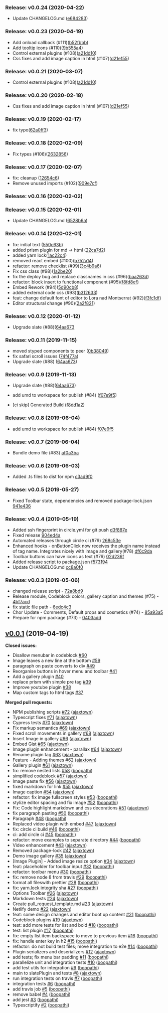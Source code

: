 ### Release: v0.0.24 (2020-04-22)

  - Update CHANGELOG.md
 (<a href="https://github.com/letterpad/editor/commit/e6842839f3b32a0045aea7a8b4ec4523d9b48e8f">e684283</a>) 

### Release: v0.0.23 (2020-04-19)

- Add onload callback (#111)(<a href="https://github.com/letterpad/editor/commit/b52fbbb334ec99d8b95945726b250227e6e76bb2">b52fbbb</a>)
- Add tooltip icons (#110)(<a href="https://github.com/letterpad/editor/commit/9b555a45b1ea09937ef3e208c013acebaf2d3359">9b555a4</a>)
- Control external plugins (#108)(<a href="https://github.com/letterpad/editor/commit/a21dd10bfb00cb2374bb9bec24ea1092817e9023">a21dd10</a>)
- Css fixes and add image caption in html (#107)(<a href="https://github.com/letterpad/editor/commit/d21ef5555c5bc5e00f4873b176239926e3d8f5a3">d21ef55</a>)

### Release: v0.0.21 (2020-03-07)

- Control external plugins (#108)(<a href="https://github.com/letterpad/editor/commit/a21dd10bfb00cb2374bb9bec24ea1092817e9023">a21dd10</a>)

### Release: v0.0.20 (2020-02-18)

- Css fixes and add image caption in html (#107)(<a href="https://github.com/letterpad/editor/commit/d21ef5555c5bc5e00f4873b176239926e3d8f5a3">d21ef55</a>)

### Release: v0.0.19 (2020-02-17)

- fix typo(<a href="https://github.com/letterpad/editor/commit/62a0ff397bf0bb25cc2733a85ce927c51c8a96a0">62a0ff3</a>)

### Release: v0.0.18 (2020-02-09)

- Fix types (#106)(<a href="https://github.com/letterpad/editor/commit/2632856b487cca78c850aacaac033d08697996cf">2632856</a>)

### Release: v0.0.17 (2020-02-07)

- fix: cleanup
  (<a href="https://github.com/letterpad/editor/commit/12654c682b8f1eb35f95f836ad15ebdbb9206e97">12654c6</a>)
- Remove unused imports (#102)(<a href="https://github.com/letterpad/editor/commit/909e7cf76afdc3201e4797692bcc4d9241b39443">909e7cf</a>)

### Release: v0.0.16 (2020-02-02)

### Release: v0.0.15 (2020-02-01)

- Update CHANGELOG.md
  (<a href="https://github.com/letterpad/editor/commit/6528b6acaae1e3493bbeafc9413c48de41c08f74">6528b6a</a>)

### Release: v0.0.14 (2020-02-01)

- fix: initial text
  (<a href="https://github.com/letterpad/editor/commit/550c63b84b4bd93d7c93f51ab7c9c2e911fb89e2">550c63b</a>)
- added prism plugin for md -> html
  (<a href="https://github.com/letterpad/editor/commit/22ca7d2baed5ea43ef05998b2ba66dfb5a955d96">22ca7d2</a>)
- added yarn lock(<a href="https://github.com/letterpad/editor/commit/1ac22c4244b89745f860546a99608b3a53b0eb91">1ac22c4</a>)
- removed react embed (#100)(<a href="https://github.com/letterpad/editor/commit/b752a14fda66d1725f9cbf70e5c0fcc8b5395dd0">b752a14</a>)
- refactor: remove checklist (#99)(<a href="https://github.com/letterpad/editor/commit/3c4b9a6dc2f1b8a40347dc9201914d2d226720de">3c4b9a6</a>)
- Fix css class (#98)(<a href="https://github.com/letterpad/editor/commit/1a2be20bd62d9c4ea1b93c98d350cff898d5bbad">1a2be20</a>)
- fix the deploy bug and replace classnames in css (#96)(<a href="https://github.com/letterpad/editor/commit/baa263d78046d11c52cc996dd40da7125bd1cd16">baa263d</a>)
- refactor: block insert to functional component (#95)(<a href="https://github.com/letterpad/editor/commit/f8fd8efc1241a7f2e17c2c4824e527300f745c28">f8fd8ef</a>)
- Embed Rework (#94)(<a href="https://github.com/letterpad/editor/commit/5d90cb8f68d0af1e34994ccbb3bb789c4e8dd16b">5d90cb8</a>)
- added external code css (#93)(<a href="https://github.com/letterpad/editor/commit/b312633a1289c1017c782e7adf7f41829fe5c8c2">b312633</a>)
- feat: change default font of editor to Lora nad Montserrat (#92)(<a href="https://github.com/letterpad/editor/commit/f3fc1df8895d28e5fed615dde513aac4099166c9">f3fc1df</a>)
- Editor structural change (#90)(<a href="https://github.com/letterpad/editor/commit/2a2f821966fd6aabba51755cbd7945b5bfc2ecfd">2a2f821</a>)

### Release: v0.0.12 (2020-01-12)

- Upgrade slate (#88)(<a href="https://github.com/letterpad/editor/commit/64aa6730be39808ab2897b6725ce95fcd23ded86">64aa673</a>

### Release: v0.0.11 (2019-11-15)

- moved styped components to peer
  (<a href="https://github.com/letterpad/editor/commit/0b38049b9ac1d0b511ece5b509ffae3966255d0f">0b38049</a>)
- fix safari scroll issues
  (<a href="https://github.com/letterpad/editor/commit/74f477a6db7d852d0da3ac7f140faa4f34321080">74f477a</a>)
- Upgrade slate (#88) (<a href="https://github.com/letterpad/editor/commit/64aa6730be39808ab2897b6725ce95fcd23ded86">64aa673</a>)

### Release: v0.0.9 (2019-11-13)

- Upgrade slate (#88)(<a href="https://github.com/letterpad/editor/commit/64aa6730be39808ab2897b6725ce95fcd23ded86">64aa673</a>)

* add umd to workspace for publish (#84) (<a href="https://github.com/letterpad/editor/commit/f07e9f57809377f0a1ea68515b5d3081d0d316f9">f07e9f5</a>)

* [ci skip] Generated Build
  (<a href="https://github.com/letterpad/editor/commit/f8dd1a2c0102cc39eaf0c479bf250648dcbb69c3">f8dd1a2</a>)

### Release: v0.0.8 (2019-06-04)

- add umd to workspace for publish (#84) [f07e9f5](https://github.com/letterpad/editor/commit/f07e9f57809377f0a1ea68515b5d3081d0d316f9)

### Release: v0.0.7 (2019-06-04)

- Bundle demo file (#83) [af0a3ba](https://github.com/letterpad/editor/commit/af0a3baf6729f0a8a203515c762e97903308ee3c)

### Release: v0.0.6 (2019-06-03)

- Added .ts files to dist for npm [c3ad9f0](https://github.com/letterpad/editor/commit/c3ad9f0ea69340aa376b64b790f5fa1a89e09439)

### Release: v0.0.5 (2019-05-27)

- Fixed Toolbar state, dependencies and removed package-lock.json [941e436](https://github.com/letterpad/editor/commit/941e436a5f4fb4340f53bec5fd1cf2293af5d785)

### Release: v0.0.4 (2019-05-19)

- Added ssh fingerprint in circle.yml for git push [d3f887e](https://github.com/letterpad/editor/commit/d3f887e87dcc95d96776ac2c62fc859c1cc13d73")
- Fixed release [904ed4a](https://github.com/letterpad/editor/commit/904ed4a58af21b35ddb7a12e55c98766fc2fc359")
- Automated releases through circle ci (#79) [268c53e](https://github.com/letterpad/editor/commit/268c53e407c59d4b30cf8d9218e2771bd30a5969")
- Enhanced hooks - onButtonClick now receives the plugin name instead of tag name. Integrates nicely with image and gallery(#78) [df6c9da](https://github.com/letterpad/editor/commit/df6c9dad306ce1ab2b8f7bbc2313910650d55275")
- Toolbar buttons can have icons as text (#76) [02d236f](https://github.com/letterpad/editor/commit/02d236f197362fb6ec5a42ffaed761cae05126f1")
- Added release script to package.json [f573194](https://github.com/letterpad/editor/commit/f57319462f1865b979d5246b770e5aff5694d9db")
- Update CHANGELOG.md [cc8a0f0](https://github.com/letterpad/editor/commit/cc8a0f062ae45c39badd26bcee480f3f92a4fb7f")

### Release: v0.0.3 (2019-05-06)

- changed release script - <a href="https://github.com/letterpad/editor/commit/72a8bd96e3f2a3f61f2be8788717885ed61488a0">72a8bd9</a>
- Release module, Codeblock colors, gallery caption and themes (#75) - <a href="https://github.com/letterpad/editor/commit/4bf7acd0e9b6891a6bb4206f48ce50b2a1039cec">4bf7acd</a>
- fix static file path - <a href="https://github.com/letterpad/editor/commit/6edc4c303ffa0150658869dbee9e3d868fff0b6b">6edc4c3</a>
- Chor Update - Comments, Default props and cosmetics (#74) - <a href="https://github.com/letterpad/editor/commit/85a93a55980244261821526760d59c4e12ef1b0b">85a93a5</a>
- Prepare for npm package (#73) - <a href="https://github.com/letterpad/editor/commit/0403add8c54d71968da71a5c2ddb40c9310475f8">0403add</a>

## [v0.0.1](https://github.com/letterpad/editor/tree/v0.0.1) (2019-04-19)

**Closed issues:**

- Disallow menubar in codeblock [\#60](https://github.com/letterpad/editor/issues/60)
- Image leaves a new line at the bottom [\#59](https://github.com/letterpad/editor/issues/59)
- paragraph on paste converts to div [\#49](https://github.com/letterpad/editor/issues/49)
- Reorganise buttons in hover menu and toolbar [\#41](https://github.com/letterpad/editor/issues/41)
- Add a gallery plugin [\#40](https://github.com/letterpad/editor/issues/40)
- replace prism with simple pre tag [\#39](https://github.com/letterpad/editor/issues/39)
- Improve youtube plugin [\#38](https://github.com/letterpad/editor/issues/38)
- Map custom tags to html tags [\#37](https://github.com/letterpad/editor/issues/37)

**Merged pull requests:**

- NPM publishing scripts [\#72](https://github.com/letterpad/editor/pull/72) ([ajaxtown](https://github.com/ajaxtown))
- Typescript fixes [\#71](https://github.com/letterpad/editor/pull/71) ([ajaxtown](https://github.com/ajaxtown))
- Cypress tests [\#70](https://github.com/letterpad/editor/pull/70) ([ajaxtown](https://github.com/ajaxtown))
- Fix markup semantics [\#69](https://github.com/letterpad/editor/pull/69) ([ajaxtown](https://github.com/ajaxtown))
- Fixed scroll movements in gallery [\#68](https://github.com/letterpad/editor/pull/68) ([ajaxtown](https://github.com/ajaxtown))
- Insert Image in gallery [\#66](https://github.com/letterpad/editor/pull/66) ([ajaxtown](https://github.com/ajaxtown))
- Embed Gist [\#65](https://github.com/letterpad/editor/pull/65) ([ajaxtown](https://github.com/ajaxtown))
- Image plugin enhancement - parallax [\#64](https://github.com/letterpad/editor/pull/64) ([ajaxtown](https://github.com/ajaxtown))
- Rename plugin tag [\#63](https://github.com/letterpad/editor/pull/63) ([ajaxtown](https://github.com/ajaxtown))
- Feature - Adding themes [\#62](https://github.com/letterpad/editor/pull/62) ([ajaxtown](https://github.com/ajaxtown))
- Gallery plugin [\#61](https://github.com/letterpad/editor/pull/61) ([ajaxtown](https://github.com/ajaxtown))
- fix: remove nested lists [\#58](https://github.com/letterpad/editor/pull/58) ([boopathi](https://github.com/boopathi))
- simplified codeblock [\#57](https://github.com/letterpad/editor/pull/57) ([ajaxtown](https://github.com/ajaxtown))
- Image paste fix [\#56](https://github.com/letterpad/editor/pull/56) ([ajaxtown](https://github.com/ajaxtown))
- fixed markdown for link [\#55](https://github.com/letterpad/editor/pull/55) ([ajaxtown](https://github.com/ajaxtown))
- Image caption [\#54](https://github.com/letterpad/editor/pull/54) ([ajaxtown](https://github.com/ajaxtown))
- refactor: fix image fullscreen styles [\#53](https://github.com/letterpad/editor/pull/53) ([boopathi](https://github.com/boopathi))
- stylize editor spacing and fix image [\#52](https://github.com/letterpad/editor/pull/52) ([boopathi](https://github.com/boopathi))
- Fix: Code highlight markdown and css decorations [\#51](https://github.com/letterpad/editor/pull/51) ([ajaxtown](https://github.com/ajaxtown))
- fix paragraph pasting [\#50](https://github.com/letterpad/editor/pull/50) ([boopathi](https://github.com/boopathi))
- Paragraph [\#48](https://github.com/letterpad/editor/pull/48) ([boopathi](https://github.com/boopathi))
- Replaced video plugin with embed [\#47](https://github.com/letterpad/editor/pull/47) ([ajaxtown](https://github.com/ajaxtown))
- fix: circle ci build [\#46](https://github.com/letterpad/editor/pull/46) ([boopathi](https://github.com/boopathi))
- ci: add circle ci [\#45](https://github.com/letterpad/editor/pull/45) ([boopathi](https://github.com/boopathi))
- refactor: move examples to separate directory [\#44](https://github.com/letterpad/editor/pull/44) ([boopathi](https://github.com/boopathi))
- Video enhancement [\#43](https://github.com/letterpad/editor/pull/43) ([ajaxtown](https://github.com/ajaxtown))
- Removed package-lock [\#42](https://github.com/letterpad/editor/pull/42) ([ajaxtown](https://github.com/ajaxtown))
- Demo image gallery [\#35](https://github.com/letterpad/editor/pull/35) ([ajaxtown](https://github.com/ajaxtown))
- \[Image Plugin\] - Added image resize option [\#34](https://github.com/letterpad/editor/pull/34) ([ajaxtown](https://github.com/ajaxtown))
- feat: placeholder for toolbar input [\#32](https://github.com/letterpad/editor/pull/32) ([boopathi](https://github.com/boopathi))
- refactor: toolbar menu [\#30](https://github.com/letterpad/editor/pull/30) ([boopathi](https://github.com/boopathi))
- fix: remove node 8 from travis [\#29](https://github.com/letterpad/editor/pull/29) ([boopathi](https://github.com/boopathi))
- format all fileswith prettier [\#28](https://github.com/letterpad/editor/pull/28) ([boopathi](https://github.com/boopathi))
- fix: yarn.lock integrity sha [\#27](https://github.com/letterpad/editor/pull/27) ([boopathi](https://github.com/boopathi))
- Options Toolbar [\#26](https://github.com/letterpad/editor/pull/26) ([ajaxtown](https://github.com/ajaxtown))
- Markdown tests [\#24](https://github.com/letterpad/editor/pull/24) ([ajaxtown](https://github.com/ajaxtown))
- Create pull_request_template.md [\#23](https://github.com/letterpad/editor/pull/23) ([ajaxtown](https://github.com/ajaxtown))
- Netlify demo [\#22](https://github.com/letterpad/editor/pull/22) ([ajaxtown](https://github.com/ajaxtown))
- feat: some design changes and editor boot up content [\#21](https://github.com/letterpad/editor/pull/21) ([boopathi](https://github.com/boopathi))
- Codeblock plugins [\#19](https://github.com/letterpad/editor/pull/19) ([ajaxtown](https://github.com/ajaxtown))
- test: add more tests for list and bold [\#18](https://github.com/letterpad/editor/pull/18) ([boopathi](https://github.com/boopathi))
- test: list plugin [\#17](https://github.com/letterpad/editor/pull/17) ([boopathi](https://github.com/boopathi))
- fix: empty list item backspace to move to previous item [\#16](https://github.com/letterpad/editor/pull/16) ([boopathi](https://github.com/boopathi))
- fix: handle enter key in h2 [\#15](https://github.com/letterpad/editor/pull/15) ([boopathi](https://github.com/boopathi))
- refactor: do not build test files; move integration to e2e [\#14](https://github.com/letterpad/editor/pull/14) ([boopathi](https://github.com/boopathi))
- Plugin serializers and deserializers [\#12](https://github.com/letterpad/editor/pull/12) ([ajaxtown](https://github.com/ajaxtown))
- add tests; fix menu bar padding [\#11](https://github.com/letterpad/editor/pull/11) ([boopathi](https://github.com/boopathi))
- parallelize unit and integration tests [\#10](https://github.com/letterpad/editor/pull/10) ([boopathi](https://github.com/boopathi))
- add test utils for integration [\#9](https://github.com/letterpad/editor/pull/9) ([boopathi](https://github.com/boopathi))
- main to slatePlugin and tests [\#8](https://github.com/letterpad/editor/pull/8) ([ajaxtown](https://github.com/ajaxtown))
- run integration tests on travis [\#7](https://github.com/letterpad/editor/pull/7) ([boopathi](https://github.com/boopathi))
- integration tests [\#6](https://github.com/letterpad/editor/pull/6) ([boopathi](https://github.com/boopathi))
- add travis job [\#5](https://github.com/letterpad/editor/pull/5) ([boopathi](https://github.com/boopathi))
- remove babel [\#4](https://github.com/letterpad/editor/pull/4) ([boopathi](https://github.com/boopathi))
- add jest [\#3](https://github.com/letterpad/editor/pull/3) ([boopathi](https://github.com/boopathi))
- Typescriptify [\#2](https://github.com/letterpad/editor/pull/2) ([boopathi](https://github.com/boopathi))
